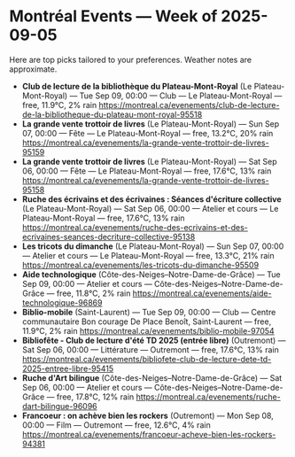 # Montréal Events — Week of 2025-09-05

Here are top picks tailored to your preferences. Weather notes are approximate.
- **Club de lecture de la bibliothèque du Plateau-Mont-Royal** (Le Plateau-Mont-Royal) — Tue Sep 09, 00:00 — Club — Le Plateau-Mont-Royal — free, 11.9°C, 2% rain
  https://montreal.ca/evenements/club-de-lecture-de-la-bibliotheque-du-plateau-mont-royal-95518
- **La grande vente trottoir de livres** (Le Plateau-Mont-Royal) — Sun Sep 07, 00:00 — Fête — Le Plateau-Mont-Royal — free, 13.2°C, 20% rain
  https://montreal.ca/evenements/la-grande-vente-trottoir-de-livres-95159
- **La grande vente trottoir de livres** (Le Plateau-Mont-Royal) — Sat Sep 06, 00:00 — Fête — Le Plateau-Mont-Royal — free, 17.6°C, 13% rain
  https://montreal.ca/evenements/la-grande-vente-trottoir-de-livres-95158
- **Ruche des écrivains et des écrivaines  : Séances d'écriture collective** (Le Plateau-Mont-Royal) — Sat Sep 06, 00:00 — Atelier et cours — Le Plateau-Mont-Royal — free, 17.6°C, 13% rain
  https://montreal.ca/evenements/ruche-des-ecrivains-et-des-ecrivaines-seances-decriture-collective-95138
- **Les tricots du dimanche** (Le Plateau-Mont-Royal) — Sun Sep 07, 00:00 — Atelier et cours — Le Plateau-Mont-Royal — free, 13.3°C, 21% rain
  https://montreal.ca/evenements/les-tricots-du-dimanche-95509
- **Aide technologique** (Côte-des-Neiges–Notre-Dame-de-Grâce) — Tue Sep 09, 00:00 — Atelier et cours — Côte-des-Neiges–Notre-Dame-de-Grâce — free, 11.8°C, 2% rain
  https://montreal.ca/evenements/aide-technologique-96869
- **Biblio-mobile** (Saint-Laurent) — Tue Sep 09, 00:00 — Club — Centre communautaire Bon courage De Place Benoît, Saint-Laurent — free, 11.9°C, 2% rain
  https://montreal.ca/evenements/biblio-mobile-97054
- **Bibliofête - Club de lecture d'été TD 2025 (entrée libre)** (Outremont) — Sat Sep 06, 00:00 — Littérature — Outremont — free, 17.6°C, 13% rain
  https://montreal.ca/evenements/bibliofete-club-de-lecture-dete-td-2025-entree-libre-95415
- **Ruche d'Art bilingue** (Côte-des-Neiges–Notre-Dame-de-Grâce) — Sat Sep 06, 00:00 — Atelier et cours — Côte-des-Neiges–Notre-Dame-de-Grâce — free, 17.8°C, 12% rain
  https://montreal.ca/evenements/ruche-dart-bilingue-96096
- **Francoeur : on achève bien les rockers** (Outremont) — Mon Sep 08, 00:00 — Film — Outremont — free, 12.6°C, 4% rain
  https://montreal.ca/evenements/francoeur-acheve-bien-les-rockers-94381
